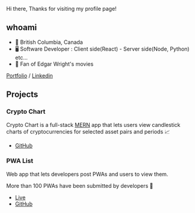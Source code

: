 Hi there, Thanks for visiting my profile page!

## whoami
- 📍 British Columbia, Canada
- 🖥️ Software Developer : Client side(React) - Server side(Node, Python) etc...
- 🎥 Fan of Edgar Wright's movies

[Portfolio](https://masakifukunishi.site)&nbsp;/&nbsp;[Linkedin](https://www.linkedin.com/in/masaki-fukunishi/)

## Projects
### Crypto Chart
Crypto Chart is a full-stack [MERN](https://www.geeksforgeeks.org/mern-stack/) app that lets users view candlestick charts of cryptocurrencies for selected asset pairs and periods 📈

- [GitHub](https://github.com/masakifukunishi/crypto-chart)

### PWA List
Web app that lets developers post PWAs and users to view them.

More than 100 PWAs have been submitted by developers 🙌

- [Live](https://pwalist.app/)
- [GitHub](https://github.com/masakifukunishi/pwa-list)
